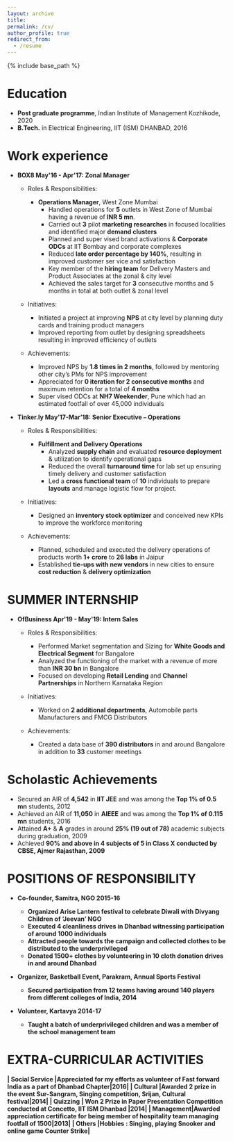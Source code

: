 ```yaml
---
layout: archive
title: 
permalink: /cv/
author_profile: true
redirect_from:
  - /resume
---
```


{% include base_path %}

Education
======
* <b>Post graduate programme</b>, Indian Institute of Management Kozhikode, 2020
* <b>B.Tech.</b> in Electrical Engineering, IIT (ISM) DHANBAD, 2016
  
Work experience
======
* <b> BOX8 May'16 - Apr'17: Zonal Manager </b>
  * Roles & Responsibilities: 
    * <b>Operations Manager</b>, West Zone Mumbai
      * Handled operations for <b>5</b> outlets in West Zone of Mumbai having a revenue of <b>INR 5 mn</b>.
      * Carried out <b>3</b> pilot <b>marketing researches</b> in focused localities and identified major <b>demand clusters</b>
      * Planned and super vised brand activations & <b>Corporate ODCs</b> at IIT Bombay and corporate complexes
      * Reduced <b>late order percentage by 140%</b>, resulting in improved customer ser vice and satisfaction
      * Key member of the <b>hiring team</b> for Delivery Masters and Product Associates at the zonal & city level
      * Achieved the sales target for <b>3</b> consecutive months and 5 months in total at both outlet & zonal level
      
   * Initiatives:
     *  Initiated a project at improving <b>NPS</b> at city level by planning duty cards and training product managers
     *  Improved reporting from outlet by designing spreadsheets resulting in improved efficiency of outlets
     
   * Achievements:
      * Improved NPS by <b>1.8 times in 2 months</b>, followed by mentoring other city’s PMs for NPS improvement
      * Appreciated for <b>0 iteration for 2 consecutive months</b> and maximum retention for a total of <b>4 months</b>
      * Super vised ODCs at <b>NH7 Weekender</b>, Pune which had an estimated footfall of over 45,000 individuals
      
      
* <b> Tinker.ly May’17-Mar’18: Senior Executive – Operations </b>
  * Roles & Responsibilities: 
    * <b>Fulfillment and Delivery Operations</b>
      * Analyzed <b>supply chain</b> and evaluated <b>resource deployment</b> & utilization to identify operational gaps
      * Reduced the overall <b>turnaround time</b> for lab set up ensuring timely delivery and customer satisfaction
      * Led a <b>cross functional team</b> of <b>10</b> individuals to prepare <b>layouts</b> and manage logistic flow for           project.
   * Initiatives:
     *  Designed an <b>inventory stock optimizer</b> and conceived new KPIs to improve the workforce monitoring
     
   * Achievements:
      * Planned, scheduled and executed the delivery operations of products worth <b>1+ crore</b> to <b>26 labs</b> in Jaipur
      * Established <b>tie-ups with new vendors</b> in new cities to ensure <b>cost reduction</b> & <b>delivery optimization</b>

SUMMER INTERNSHIP
======
* <b> OfBusiness Apr'19 - May'19: Intern Sales </b>

  * Roles & Responsibilities:
     * Performed Market segmentation and Sizing for <b>White Goods and Electrical Segment</b> for Bangalore
     * Analyzed the functioning of the market with a revenue of more than <b>INR 30 bn</b> in Bangalore
     * Focused on developing <b>Retail Lending</b> and <b>Channel Partnerships</b> in Northern Karnataka Region
     
  * Initiatives:
     * Worked on <b>2 additional departments</b>, Automobile parts Manufacturers and FMCG Distributors
     
  * Achievements:
     * Created a data base of <b>390 distributors</b> in and around Bangalore in addition to <b>33</b> customer meetings


Scholastic Achievements
======
* Secured an AIR of <b>4,542</b> in <b>IIT JEE</b> and was among the <b>Top 1% of 0.5 mn</b> students, 2012
* Achieved an AIR of <b>11,050</b> in <b>AIEEE</b> and was among the <b>Top 1% of 0.115 mn</b> students, 2016
* Attained <b>A+</b> & <b>A</b> grades in around <b>25% (19 out of 78)</b> academic subjects during graduation, 2009
* Achieved <b>90% and above<b> in <b>4 subjects of 5</b> in Class X conducted by CBSE, Ajmer Rajasthan, 2009

POSITIONS OF RESPONSIBILITY
======
* Co-founder, Samitra, NGO                                                                       2015-16
  * Organized Arise Lantern festival to celebrate Diwali with Divyang Children of ‘Jeevan’ NGO
  * Executed <b>4 cleanliness drives</b> in Dhanbad witnessing participation of around <b>1000</b> individuals
  * Attracted people towards the campaign and collected clothes to be distributed to the <b>underprivileged</b>
  * Donated <b>1500+</b> clothes by volunteering in <b>10 cloth donation drives</b> in and around Dhanbad


* Organizer, Basketball Event, Parakram, Annual Sports Festival
  * Secured participation from <b>12 teams</b> having around <b>140 players</b> from different colleges of India, 2014 
 
* Volunteer, Kartavya                                                                            2014-17
  * Taught a batch of <b>underprivileged children</b> and was a member of the school management team      

EXTRA-CURRICULAR ACTIVITIES
======

| <b>Social Service</b> |Appreciated for my efforts as volunteer of Fast forward India as a part of Dhanbad Chapter|2016|
| <b>Cultural</b>  |Awarded <b>2</b> prize in the event <b>Sur-Sangram</b>, Singing competition, Srijan, Cultural festival|2014|
| <b>Quizzing</b> | Won <b>2<b> Prize in Paper Presentation Competition conducted at Concetto, IIT ISM Dhanbad |2014|
| <b>Management</b>|Awarded appreciation certificate for being member of hospitality team managing footfall of <b>1500</b>|2013|
| <b>Others</b> |<b>Hobbies</b> : Singing, playing Snooker and online game Counter Strike|

